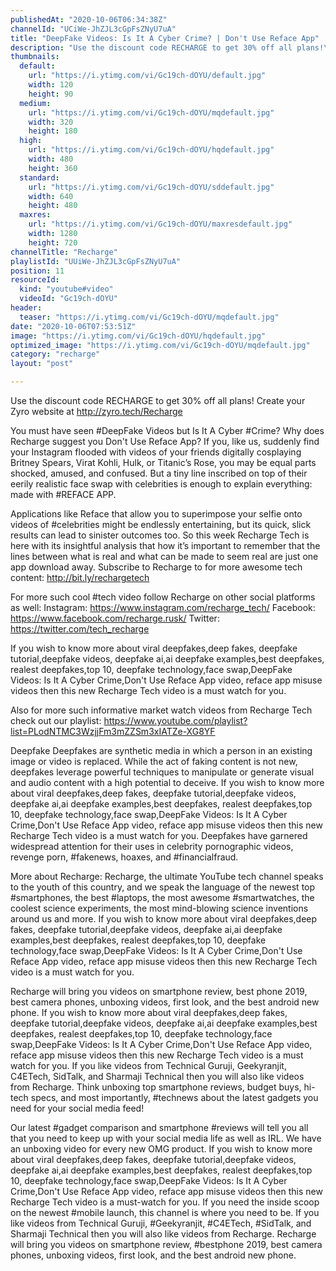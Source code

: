 ```yaml
---
publishedAt: "2020-10-06T06:34:38Z"
channelId: "UCiWe-JhZJL3cGpFsZNyU7uA"
title: "DeepFake Videos: Is It A Cyber Crime? | Don't Use Reface App"
description: "Use the discount code RECHARGE to get 30% off all plans!\nCreate your Zyro website at http://zyro.tech/Recharge\n\nYou must have seen #DeepFake Videos but Is It A Cyber #Crime? Why does Recharge suggest you Don't Use Reface App? If you, like us, suddenly find your Instagram flooded with videos of your friends digitally cosplaying Britney Spears, Virat Kohli, Hulk, or Titanic’s Rose, you may be equal parts shocked, amused, and confused. But a tiny line inscribed on top of their eerily realistic face swap with celebrities is enough to explain everything: made with #REFACE APP.\n\nApplications like Reface that allow you to superimpose your selfie onto videos of #celebrities might be endlessly entertaining, but its quick, slick results can lead to sinister outcomes too. So this week Recharge Tech is here with its insightful analysis that how it’s important to remember that the lines between what is real and what can be made to seem real are just one app download away. Subscribe to Recharge to for more awesome tech content: http://bit.ly/rechargetech\n\nFor more such cool #tech video follow Recharge on other social platforms as well:\nInstagram: https://www.instagram.com/recharge_tech/\nFacebook: https://www.facebook.com/recharge.rusk/\nTwitter: https://twitter.com/tech_recharge\n\nIf you wish to know more about viral deepfakes,deep fakes, deepfake tutorial,deepfake videos, deepfake ai,ai deepfake examples,best deepfakes, realest deepfakes,top 10, deepfake technology,face swap,DeepFake Videos: Is It A Cyber Crime,Don't Use Reface App video, reface app misuse videos then this new Recharge Tech video is a must watch for you. \n\nAlso for more such informative market watch videos from Recharge Tech check out our playlist: https://www.youtube.com/playlist?list=PLodNTMC3WzjjFm3mZZSm3xIATZe-XG8YF\n\nDeepfake\nDeepfakes are synthetic media in which a person in an existing image or video is replaced. While the act of faking content is not new, deepfakes leverage powerful techniques to manipulate or generate visual and audio content with a high potential to deceive. If you wish to know more about viral deepfakes,deep fakes, deepfake tutorial,deepfake videos, deepfake ai,ai deepfake examples,best deepfakes, realest deepfakes,top 10, deepfake technology,face swap,DeepFake Videos: Is It A Cyber Crime,Don't Use Reface App video, reface app misuse videos then this new Recharge Tech video is a must watch for you. Deepfakes have garnered widespread attention for their uses in celebrity pornographic videos, revenge porn, #fakenews, hoaxes, and #financialfraud.\n\nMore about Recharge: \nRecharge, the ultimate YouTube tech channel speaks to the youth of this country, and we speak the language of the newest top #smartphones, the best #laptops, the most awesome #smartwatches, the coolest science experiments, the most mind-blowing science inventions around us and more. If you wish to know more about viral deepfakes,deep fakes, deepfake tutorial,deepfake videos, deepfake ai,ai deepfake examples,best deepfakes, realest deepfakes,top 10, deepfake technology,face swap,DeepFake Videos: Is It A Cyber Crime,Don't Use Reface App video, reface app misuse videos then this new Recharge Tech video is a must watch for you. \n\nRecharge will bring you videos on smartphone review, best phone 2019, best camera phones, unboxing videos, first look, and the best android new phone. If you wish to know more about viral deepfakes,deep fakes, deepfake tutorial,deepfake videos, deepfake ai,ai deepfake examples,best deepfakes, realest deepfakes,top 10, deepfake technology,face swap,DeepFake Videos: Is It A Cyber Crime,Don't Use Reface App video, reface app misuse videos then this new Recharge Tech video is a must watch for you. If you like videos from Technical Guruji, Geekyranjit, C4ETech, SidTalk, and Sharmaji Technical then you will also like videos from Recharge. Think unboxing top smartphone reviews, budget buys, hi-tech specs, and most importantly, #technews about the latest gadgets you need for your social media feed! \n\nOur latest #gadget comparison and smartphone #reviews will tell you all that you need to keep up with your social media life as well as IRL. We have an unboxing video for every new OMG product. If you wish to know more about viral deepfakes,deep fakes, deepfake tutorial,deepfake videos, deepfake ai,ai deepfake examples,best deepfakes, realest deepfakes,top 10, deepfake technology,face swap,DeepFake Videos: Is It A Cyber Crime,Don't Use Reface App video, reface app misuse videos then this new Recharge Tech video is a must-watch for you. If you need the inside scoop on the newest #mobile launch, this channel is where you need to be. If you like videos from Technical Guruji, #Geekyranjit, #C4ETech, #SidTalk, and Sharmaji Technical then you will also like videos from Recharge. Recharge will bring you videos on smartphone review, #bestphone 2019, best camera phones, unboxing videos, first look, and the best android new phone."
thumbnails:
  default:
    url: "https://i.ytimg.com/vi/Gc19ch-dOYU/default.jpg"
    width: 120
    height: 90
  medium:
    url: "https://i.ytimg.com/vi/Gc19ch-dOYU/mqdefault.jpg"
    width: 320
    height: 180
  high:
    url: "https://i.ytimg.com/vi/Gc19ch-dOYU/hqdefault.jpg"
    width: 480
    height: 360
  standard:
    url: "https://i.ytimg.com/vi/Gc19ch-dOYU/sddefault.jpg"
    width: 640
    height: 480
  maxres:
    url: "https://i.ytimg.com/vi/Gc19ch-dOYU/maxresdefault.jpg"
    width: 1280
    height: 720
channelTitle: "Recharge"
playlistId: "UUiWe-JhZJL3cGpFsZNyU7uA"
position: 11
resourceId:
  kind: "youtube#video"
  videoId: "Gc19ch-dOYU"
header:
  teaser: "https://i.ytimg.com/vi/Gc19ch-dOYU/mqdefault.jpg"
date: "2020-10-06T07:53:51Z"
image: "https://i.ytimg.com/vi/Gc19ch-dOYU/hqdefault.jpg"
optimized_image: "https://i.ytimg.com/vi/Gc19ch-dOYU/mqdefault.jpg"
category: "recharge"
layout: "post"

---
```

Use the discount code RECHARGE to get 30% off all plans!
Create your Zyro website at http://zyro.tech/Recharge

You must have seen #DeepFake Videos but Is It A Cyber #Crime? Why does Recharge suggest you Don't Use Reface App? If you, like us, suddenly find your Instagram flooded with videos of your friends digitally cosplaying Britney Spears, Virat Kohli, Hulk, or Titanic’s Rose, you may be equal parts shocked, amused, and confused. But a tiny line inscribed on top of their eerily realistic face swap with celebrities is enough to explain everything: made with #REFACE APP.

Applications like Reface that allow you to superimpose your selfie onto videos of #celebrities might be endlessly entertaining, but its quick, slick results can lead to sinister outcomes too. So this week Recharge Tech is here with its insightful analysis that how it’s important to remember that the lines between what is real and what can be made to seem real are just one app download away. Subscribe to Recharge to for more awesome tech content: http://bit.ly/rechargetech

For more such cool #tech video follow Recharge on other social platforms as well:
Instagram: https://www.instagram.com/recharge_tech/
Facebook: https://www.facebook.com/recharge.rusk/
Twitter: https://twitter.com/tech_recharge

If you wish to know more about viral deepfakes,deep fakes, deepfake tutorial,deepfake videos, deepfake ai,ai deepfake examples,best deepfakes, realest deepfakes,top 10, deepfake technology,face swap,DeepFake Videos: Is It A Cyber Crime,Don't Use Reface App video, reface app misuse videos then this new Recharge Tech video is a must watch for you. 

Also for more such informative market watch videos from Recharge Tech check out our playlist: https://www.youtube.com/playlist?list=PLodNTMC3WzjjFm3mZZSm3xIATZe-XG8YF

Deepfake
Deepfakes are synthetic media in which a person in an existing image or video is replaced. While the act of faking content is not new, deepfakes leverage powerful techniques to manipulate or generate visual and audio content with a high potential to deceive. If you wish to know more about viral deepfakes,deep fakes, deepfake tutorial,deepfake videos, deepfake ai,ai deepfake examples,best deepfakes, realest deepfakes,top 10, deepfake technology,face swap,DeepFake Videos: Is It A Cyber Crime,Don't Use Reface App video, reface app misuse videos then this new Recharge Tech video is a must watch for you. Deepfakes have garnered widespread attention for their uses in celebrity pornographic videos, revenge porn, #fakenews, hoaxes, and #financialfraud.

More about Recharge: 
Recharge, the ultimate YouTube tech channel speaks to the youth of this country, and we speak the language of the newest top #smartphones, the best #laptops, the most awesome #smartwatches, the coolest science experiments, the most mind-blowing science inventions around us and more. If you wish to know more about viral deepfakes,deep fakes, deepfake tutorial,deepfake videos, deepfake ai,ai deepfake examples,best deepfakes, realest deepfakes,top 10, deepfake technology,face swap,DeepFake Videos: Is It A Cyber Crime,Don't Use Reface App video, reface app misuse videos then this new Recharge Tech video is a must watch for you. 

Recharge will bring you videos on smartphone review, best phone 2019, best camera phones, unboxing videos, first look, and the best android new phone. If you wish to know more about viral deepfakes,deep fakes, deepfake tutorial,deepfake videos, deepfake ai,ai deepfake examples,best deepfakes, realest deepfakes,top 10, deepfake technology,face swap,DeepFake Videos: Is It A Cyber Crime,Don't Use Reface App video, reface app misuse videos then this new Recharge Tech video is a must watch for you. If you like videos from Technical Guruji, Geekyranjit, C4ETech, SidTalk, and Sharmaji Technical then you will also like videos from Recharge. Think unboxing top smartphone reviews, budget buys, hi-tech specs, and most importantly, #technews about the latest gadgets you need for your social media feed! 

Our latest #gadget comparison and smartphone #reviews will tell you all that you need to keep up with your social media life as well as IRL. We have an unboxing video for every new OMG product. If you wish to know more about viral deepfakes,deep fakes, deepfake tutorial,deepfake videos, deepfake ai,ai deepfake examples,best deepfakes, realest deepfakes,top 10, deepfake technology,face swap,DeepFake Videos: Is It A Cyber Crime,Don't Use Reface App video, reface app misuse videos then this new Recharge Tech video is a must-watch for you. If you need the inside scoop on the newest #mobile launch, this channel is where you need to be. If you like videos from Technical Guruji, #Geekyranjit, #C4ETech, #SidTalk, and Sharmaji Technical then you will also like videos from Recharge. Recharge will bring you videos on smartphone review, #bestphone 2019, best camera phones, unboxing videos, first look, and the best android new phone.
